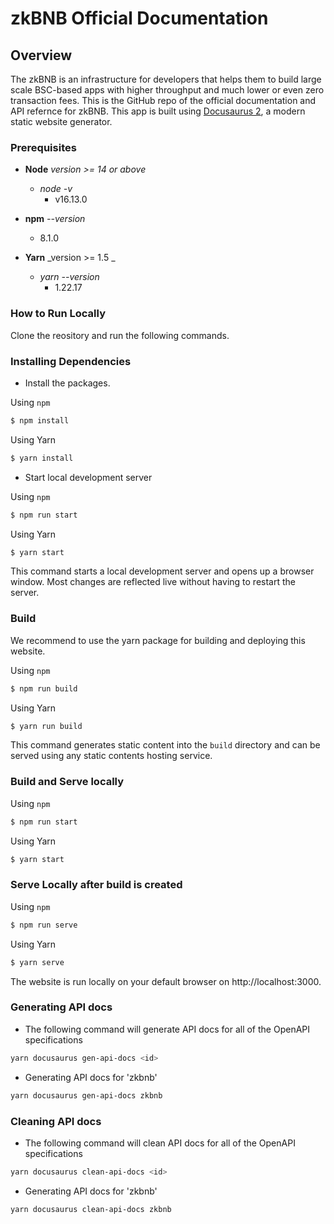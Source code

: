 # zkBNB Official Documentation

## Overview
The zkBNB is an infrastructure for developers that helps them to build large scale BSC-based apps with higher throughput and much lower or even zero transaction fees. This is the GitHub repo of the official documentation and API refernce for zkBNB. This app is built using [Docusaurus 2](https://docusaurus.io/), a modern static website generator. 

### Prerequisites

  - **Node** _version >= 14 or above_
    - _node -v_
      - v16.13.0
     
  - **npm** _--version_
    - 8.1.0
  
  - **Yarn** _version >= 1.5 _
    - _yarn --version_
      - 1.22.17

### How to Run Locally

Clone the reository and run the following commands.

### Installing Dependencies

* Install the packages.

Using `npm`

```bash
$ npm install
```

Using Yarn

```bash
$ yarn install
```

* Start local development server

Using `npm`

```bash
$ npm run start 
```

Using Yarn

```bash
$ yarn start
```

This command starts a local development server and opens up a browser window. Most changes are reflected live without having to restart the server.

### Build
We recommend to use the yarn package for building and deploying this website.

Using `npm`

```bash
$ npm run build 
```

Using Yarn

```bash
$ yarn run build
```

This command generates static content into the `build` directory and can be served using any static contents hosting service.

### Build and Serve locally

Using `npm`

```bash
$ npm run start 
```

Using Yarn

```bash
$ yarn start 
```

### Serve Locally after build is created

Using `npm`

```bash
$ npm run serve
```

Using Yarn

```bash
$ yarn serve
```

The website is run locally on your default browser on http://localhost:3000.

### Generating API docs 

* The following command will generate API docs for all of the OpenAPI specifications 

```bash
yarn docusaurus gen-api-docs <id>
```

* Generating API docs for 'zkbnb' 

```bash
yarn docusaurus gen-api-docs zkbnb
```

### Cleaning API docs 

* The following command will clean API docs for all of the OpenAPI specifications 

```bash
yarn docusaurus clean-api-docs <id>
```

* Generating API docs for 'zkbnb' 

```bash
yarn docusaurus clean-api-docs zkbnb
```
